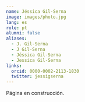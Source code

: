 ```yaml
---
name: Jéssica Gil-Serna
image: images/photo.jpg
lang: es
role: pt
alumni: false
aliases:
  - J. Gil-Serna
  - J Gil-Serna
  - Jéssica Gil-Serna
  - Jessica Gil-Serna
links:
  orcid: 0000-0002-2113-1830
  twitter: jessigserna
---
```


Página en construcción.

